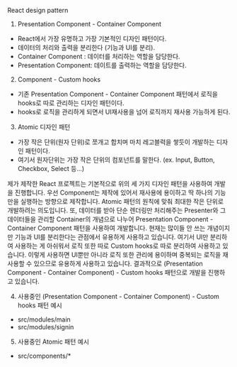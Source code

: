 React design pattern

1. Presentation Component - Container Component

- React에서 가장 유명하고 가장 기본적인 디자인 패턴이다.
- 데이터의 처리와 출력을 분리한다 (기능과 UI를 분리).
- Container Component : 데이터를 처리하는 역할을 담당한다.
- Presentation Component: 데이트를 출력하는 역할을 담당한다.

2. Component - Custom hooks

- 기존 Presentation Component - Container Component 패턴에서 로직을 hooks로 따로 관리하는 디자인 패턴이다.
- hooks로 로직을 관리하게 되면서 UI재사용을 넘어 로직까지 재사용 가능하게 된다.

3. Atomic 디자인 패턴

- 가장 작은 단위(원자 단위)로 쪼개고 합치며 마치 레고블럭을 쌓듯이 개발하는 디자인 패턴이다.
- 여기서 원자단위는 가장 작은 단위의 컴포넌트를 말한다. (ex. Input, Button, Checkbox, Select 등...)

제가 제작한 React 프로젝트는 기본적으로 위의 세 가지 디자인 패턴을 사용하여 개발을 진행합니다.
우선 Component는 제작에 있어서 재사용에 용이하고 딱 하나의 기능만을 실행하는 방향으로 제작합니다.
Atomic 패턴의 원칙에 맞춰 최대한 작은 단위로 개발하려는 의도입니다.
또, 데이터를 받아 단순 렌더링만 처리해주는 Presenter와 그 데이터들을 관리할 Container의 개념으로 나누어
Presentation Component - Container Component 패턴을 사용하여 개발합니다.
현재는 많이들 안 쓰는 개념이지만 기능과 UI를 분리한다는 관점에서 유용하게 사용하고 있습니다.
여기서 UI만 분리하여 사용하는 게 아쉬워서 로직 또한 따로 Custom hooks로 따로 분리하여 사용하고 있습니다.
이렇게 사용하면 UI뿐만 아니라 로직 또한 관리에 용이하며 중복되는 로직을 재사용할 수 있으므로 유용하게 사용하고 있습니다.
결과적으로 (Presentation Component - Container Component) - Custom hooks 패턴으로 개발을 진행하고 있습니다.

4. 사용중인 (Presentation Component - Container Component) - Custom hooks 패턴 예시

- src/modules/main
- src/modules/signin

5. 사용중인 Atomic 패턴 예시

- src/components/\*
